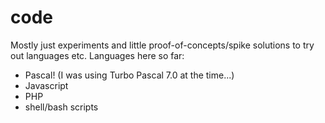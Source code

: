 code
====

Mostly just experiments and little proof-of-concepts/spike solutions to try out languages etc.  Languages here so far:
* Pascal! (I was using Turbo Pascal 7.0 at the time...)
* Javascript
* PHP
* shell/bash scripts


